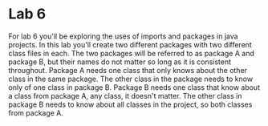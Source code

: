 # Lab 6

For lab 6 you'll be exploring the uses of imports and packages in java projects. In this lab you'll create two different packages with two different class files in each. The two packages will be referred to as package A and package B, but their names do not matter so long as it is consistent throughout. Package A needs one class that only knows about the other class in the same package. The other class in the package needs to know only of one class in package B. Package B needs one class that know about a class from package A, any class, it doesn't matter. The other class in package B needs to know about all classes in the project, so both classes from package A.
